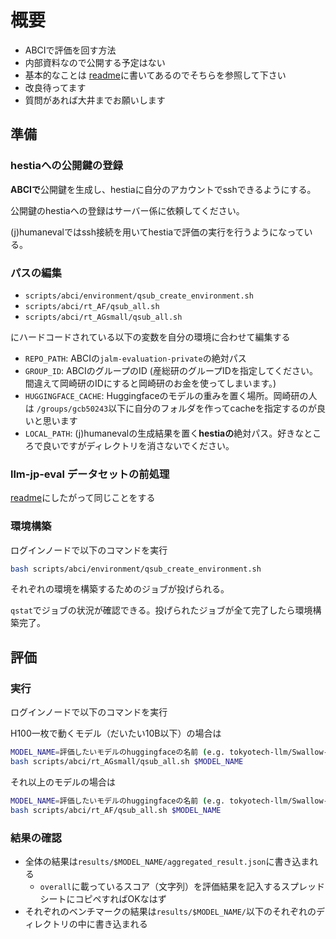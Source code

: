 # 概要

- ABCIで評価を回す方法
- 内部資料なので公開する予定はない
- 基本的なことは [readme](README.md)に書いてあるのでそちらを参照して下さい
- 改良待ってます
- 質問があれば大井までお願いします

## 準備

### hestiaへの公開鍵の登録

**ABCIで**公開鍵を生成し、hestiaに自分のアカウントでsshできるようにする。

公開鍵のhestiaへの登録はサーバー係に依頼してください。

(j)humanevalではssh接続を用いてhestiaで評価の実行を行うようになっている。

### パスの編集

- `scripts/abci/environment/qsub_create_environment.sh`
- `scripts/abci/rt_AF/qsub_all.sh`
- `scripts/abci/rt_AGsmall/qsub_all.sh`

にハードコードされている以下の変数を自分の環境に合わせて編集する

- `REPO_PATH`: ABCIの`jalm-evaluation-private`の絶対パス
- `GROUP_ID`: ABCIのグループのID (産総研のグループIDを指定してください。間違えて岡崎研のIDにすると岡崎研のお金を使ってしまいます。)
- `HUGGINGFACE_CACHE`: Huggingfaceのモデルの重みを置く場所。岡崎研の人は `/groups/gcb50243`以下に自分のフォルダを作ってcacheを指定するのが良いと思います
- `LOCAL_PATH`: (j)humanevalの生成結果を置く**hestiaの**絶対パス。好きなところで良いですがディレクトリを消さないでください。

### llm-jp-eval データセットの前処理

[readme](README.md)にしたがって同じことをする

### 環境構築

ログインノードで以下のコマンドを実行

```bash
bash scripts/abci/environment/qsub_create_environment.sh
```

それぞれの環境を構築するためのジョブが投げられる。

`qstat`でジョブの状況が確認できる。投げられたジョブが全て完了したら環境構築完了。

## 評価

### 実行

ログインノードで以下のコマンドを実行

H100一枚で動くモデル（だいたい10B以下）の場合は

```bash
MODEL_NAME=評価したいモデルのhuggingfaceの名前 (e.g. tokyotech-llm/Swallow-7b-instruct-v0.1)
bash scripts/abci/rt_AGsmall/qsub_all.sh $MODEL_NAME
```

それ以上のモデルの場合は

```bash
MODEL_NAME=評価したいモデルのhuggingfaceの名前 (e.g. tokyotech-llm/Swallow-70b-hf)
bash scripts/abci/rt_AF/qsub_all.sh $MODEL_NAME
```

### 結果の確認

- 全体の結果は`results/$MODEL_NAME/aggregated_result.json`に書き込まれる
  - `overall`に載っているスコア（文字列）を評価結果を記入するスプレッドシートにコピペすればOKなはず
- それぞれのベンチマークの結果は`results/$MODEL_NAME/`以下のそれぞれのディレクトリの中に書き込まれる
